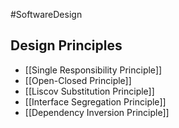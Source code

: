 #SoftwareDesign 

## Design Principles
- [[Single Responsibility Principle]]
- [[Open-Closed Principle]]
- [[Liscov Substitution Principle]]
- [[Interface Segregation Principle]]
- [[Dependency Inversion Principle]]
